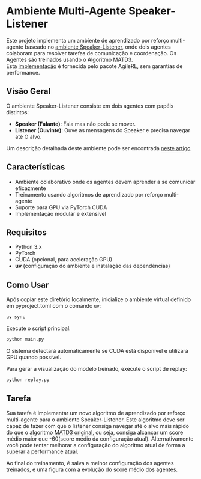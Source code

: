 # Ambiente Multi-Agente Speaker-Listener

Este projeto implementa um ambiente de aprendizado por reforço multi-agente baseado no [ambiente Speaker-Listener](https://pettingzoo.farama.org/environments/mpe/simple_speaker_listener), onde dois agentes colaboram para resolver tarefas de comunicação e coordenação.   Os Agentes são treinados usando o Algoritmo MATD3.   
Esta [implementação](https://docs.agilerl.com/en/latest/tutorials/pettingzoo/matd3.html#matd3-tutorial) é fornecida pelo pacote AgileRL, sem garantias de performance.

## Visão Geral

O ambiente Speaker-Listener consiste em dois agentes com papéis distintos:

- **Speaker (Falante)**: Fala mas não pode se mover.
- **Listener (Ouvinte)**: Ouve as mensagens do Speaker e precisa navegar até O alvo.

Um descrição detalhada deste ambiente pode ser encontrada [neste artigo](https://arxiv.org/pdf/1706.02275)
                              
## Características
- Ambiente colaborativo onde os agentes devem aprender a se comunicar eficazmente                     
- Treinamento usando algoritmos de aprendizado por reforço multi-agente
- Suporte para GPU via PyTorch CUDA         
- Implementação modular e extensível 
## Requisitos                               
- Python 3.x                                
- PyTorch                                   
- CUDA (opcional, para aceleração GPU) 
- **uv** (configuração do ambiente e instalação das dependências)
## Como Usar

Após copiar este diretório localmente, inicialize o ambiente virtual definido em pyproject.toml com o comando `uv`:

```bash
uv sync
```

Execute o script principal:                 
```bash                                     
python main.py
```

O sistema detectará automaticamente se CUDA está disponível e utilizará GPU quando possível. 

Para gerar a visualização do modelo treinado, execute o script de replay:

```bash
python replay.py
```



## Tarefa

Sua tarefa é implementar um novo algoritmo de aprendizado por reforço multi-agente para o ambiente Speaker-Listener. Este algoritmo deve ser capaz de fazer com que o listener consiga navegar até o alvo mais rápido do que o algoritmo [MATD3 original](https://docs.agilerl.com/en/latest/api/algorithms/matd3.html), ou seja, consiga alcançar um score médio maior que -60(score médio da configuração atual). Alternativamente você pode tentar melhorar a configuração do algoritmo atual de forma a superar  a performance atual.

Ao final do treinamento, é salva a melhor configuração dos agentes treinados, e uma figura com a evolução do score médio dos agentes.


